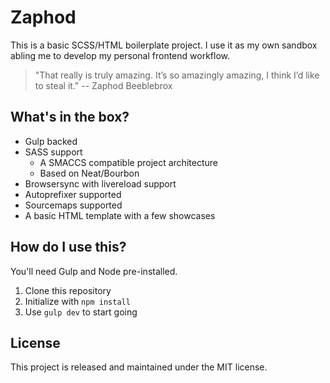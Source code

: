 # Zaphod

This is a basic SCSS/HTML boilerplate project. I use it as my own sandbox abling me to develop my personal frontend workflow.

> "That really is truly amazing. It’s so amazingly amazing, I think I’d like to steal it."
> -- Zaphod Beeblebrox

## What's in the box?

- Gulp backed
- SASS support
  - A SMACCS compatible project architecture
  - Based on Neat/Bourbon
- Browsersync with livereload support
- Autoprefixer supported
- Sourcemaps supported
- A basic HTML template with a few showcases

## How do I use this?

You'll need Gulp and Node pre-installed.

1. Clone this repository
2. Initialize with `npm install`
3. Use `gulp dev` to start going

## License

This project is released and maintained under the MIT license.
